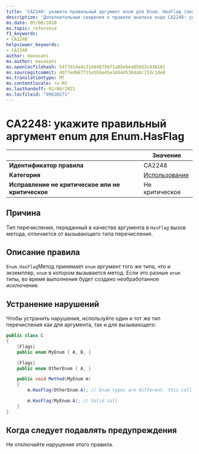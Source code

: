 ```yaml
---
title: 'CA2248: укажите правильный аргумент enum для Enum. HasFlag (анализ кода)'
description: 'Дополнительные сведения о правиле анализа кода CA2248: укажите правильный аргумент enum для Enum. HasFlag'
ms.date: 05/06/2020
ms.topic: reference
f1_keywords:
- CA2248
helpviewer_keywords:
- CA2248
author: mavasani
ms.author: mavasani
ms.openlocfilehash: 54f7d14a4c31dd48756f1a85eb4a85933c436102
ms.sourcegitcommit: ddf7edb67715a5b9a45e3dd44536dabc153c1de0
ms.translationtype: MT
ms.contentlocale: ru-RU
ms.lasthandoff: 02/06/2021
ms.locfileid: "99630271"
---
```

# <a name="ca2248-provide-correct-enum-argument-to-enumhasflag"></a>CA2248: укажите правильный аргумент enum для Enum.HasFlag

| | Значение |
|-|-|
| **Идентификатор правила** |CA2248|
| **Категория** |[Использование](usage-warnings.md)|
| **Исправление не критическое или не критическое** |Не критическое|

## <a name="cause"></a>Причина

Тип перечисления, переданный в качестве аргумента в `HasFlag` вызов метода, отличается от вызывающего типа перечисления.

## <a name="rule-description"></a>Описание правила

`Enum.HasFlag`Метод принимает `enum` аргумент того же типа, что и экземпляр, `enum` в котором вызывается метод. Если это разные `enum` типы, во время выполнения будет создано необработанное исключение.

## <a name="how-to-fix-violations"></a>Устранение нарушений

Чтобы устранить нарушения, используйте один и тот же тип перечисления как для аргумента, так и для вызывающего:

```csharp
public class C
{
    [Flags]
    public enum MyEnum { A, B, }

    [Flags]
    public enum OtherEnum { A, }

    public void Method(MyEnum m)
    {
        m.HasFlag(OtherEnum.A); // Enum types are different, this call will cause an `ArgumentException` to be thrown at runtime

        m.HasFlag(MyEnum.A); // Valid call
    }
}
```

## <a name="when-to-suppress-warnings"></a>Когда следует подавлять предупреждения

Не отключайте нарушения этого правила.
